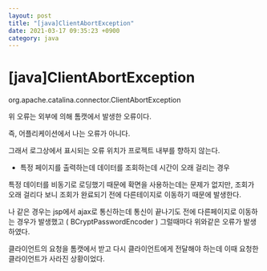 ```yaml
---
layout: post
title: "[java]ClientAbortException"
date: 2021-03-17 09:35:23 +0900
category: java
---
```


# [java]ClientAbortException

org.apache.catalina.connector.ClientAbortException 

위 오류는 외부에 의해 톰캣에서 발생한 오류이다. 

즉, 어플리케이션에서 나는 오류가 아니다.

그래서 로그상에서 표시되는 오류 위치가 프로젝트 내부를 향하지 않는다.

- 특정 페이지를 출력하는데 데이터를 조회하는데 시간이 오래 걸리는 경우

특정 데이터를 비동기로 로딩했기 때문에 확면을 사용하는데는 문제가 없지만, 조회가 오래 걸리다 보니 조회가 완료되기 전에 다른테이지로 이동하기 때문에 발생한다.

나 같은 경우는 jsp에서 ajax로 통신하는데 통신이 끝나기도 전에 다른페이지로 이동하는 경우가 발생했고 ( BCryptPasswordEncoder ) 그럴때마다 위와같은 오류가 발생하였다.

클라이언트의 요청을 톰캣에서 받고 다시 클라이언트에게 전달해야 하는데 이때 요청한 클라이언트가 사라진 상황이었다.